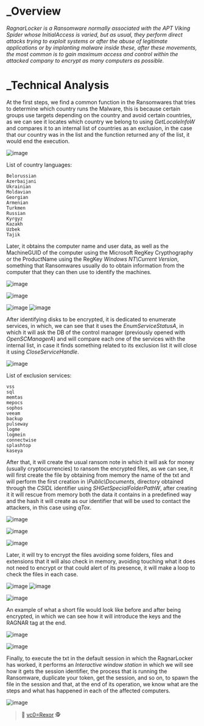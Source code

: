# _Overview

_RagnarLocker is a Ransomware normally associated with the APT Viking Spider whose InitialAccess is varied, but as usual, they perform direct attacks trying to exploit systems or after the abuse of legitimate applications or by implanting malware inside these, after these movements, the most common is to gain maximum access and control within the attacked company to encrypt as many computers as possible._

# _Technical Analysis

At the first steps, we find a common function in the Ransomwares that tries to determine which country runs the Malware, this is because certain groups use targets depending on the country and avoid certain countries, as we can see it locates which country we belong to using _GetLocaleInfoW_ and compares it to an internal list of countries as an exclusion, in the case that our country was in the list and the function returned any of the list, it would end the execution.

![image](https://user-images.githubusercontent.com/91592110/139923142-19aa7ac8-2b13-4c2e-8a89-103490001972.png)

List of country languages:

```
Belorussian
Azerbaijani
Ukrainian
Moldavian
Georgian
Armenian
Turkmen
Russian
Kyrgyz
Kazakh
Uzbek
Tajik
```

Later, it obtains the computer name and user data, as well as the MachineGUID of the computer using the Microsoft RegKey Crypthography or the ProductName using the RegKey _Windows NT\Current Version_, something that Ransomwares usually do to obtain information from the computer that they can then use to identify the machines.

![image](https://user-images.githubusercontent.com/91592110/139928520-4eced539-28fe-463e-ab68-0a50fc2722d1.png)

![image](https://user-images.githubusercontent.com/91592110/139928541-f62a525d-4347-44e9-a4f4-7cb21694671c.png)

![image](https://user-images.githubusercontent.com/91592110/139928549-15463579-6611-49eb-be85-bd27251436d5.png)
![image](https://user-images.githubusercontent.com/91592110/139928561-80278c35-7098-46a9-a70e-ff63b7f67340.png)

After identifying disks to be encrypted, it is dedicated to enumerate services, in which, we can see that it uses the _EnumServiceStatusA_, in which it will ask the DB of the control manager (previously opened with _OpenSCManagerA_) and will compare each one of the services with the internal list, in case it finds something related to its exclusion list it will close it using _CloseServiceHandle_.

![image](https://user-images.githubusercontent.com/91592110/139928691-6c4ee9ef-2ef1-4984-8d96-2fc38ec4d895.png)

List of exclusion services:

```
vss
sql
memtas
mepocs
sophos
veeam
backup
pulseway
logme
logmein
connectwise
splashtop
kaseya
```

After that, it will create the usual ransom note in which it will ask for money (usually cryptocurrencies) to ransom the encrypted files, as we can see, it will first create the file by obtaining from memory the name of the txt and will perform the first creation in _\Public\Documents_, directory obtained through the _CSIDL_ identifier using _SHGetSpecialFolderPathW_, after creating it it will rescue from memory both the data it contains in a predefined way and the hash it will create as our identifier that will be used to contact the attackers, in this case using _qTox_.

![image](https://user-images.githubusercontent.com/91592110/139929143-3fbf3f58-6d6f-4c50-9792-0b8fe929cf16.png)

![image](https://user-images.githubusercontent.com/91592110/139929262-fc805c87-0d4f-43be-ab0f-151eeb950f7c.png)

![image](https://user-images.githubusercontent.com/91592110/139929384-5bc991ae-fe43-487c-917d-8ad61c0acd39.png)

Later, it will try to encrypt the files avoiding some folders, files and extensions that it will also check in memory, avoiding touching what it does not need to encrypt or that could alert of its presence, it will make a loop to check the files in each case.

![image](https://user-images.githubusercontent.com/91592110/139929648-c8bb803a-7bbc-483c-b65d-2410815bf0dd.png)
![image](https://user-images.githubusercontent.com/91592110/139929663-fc42bb04-a67a-43f6-8e67-05de7e463315.png)

![image](https://user-images.githubusercontent.com/91592110/139929675-b29517f8-a1df-4096-83a8-f6ad45208a99.png)

An example of what a short file would look like before and after being encrypted, in which we can see how it will introduce the keys and the RAGNAR tag at the end.

![image](https://user-images.githubusercontent.com/91592110/139929936-57087b2c-f250-438c-8039-22412f371d2d.png)

![image](https://user-images.githubusercontent.com/91592110/139929941-080fad57-ef6c-4195-a230-2d3a28a182df.png)

Finally, to execute the txt in the default session in which the RagnarLocker has worked, it performs an _Interactive window station_ in which we will see how it gets the session identifier, the process that is running the Ransomware, duplicate your token, get the session, and so on, to spawn the file in the session and that, at the end of its operation, we know what are the steps and what has happened in each of the affected computers.

![image](https://user-images.githubusercontent.com/91592110/139930089-c224d2a2-3e72-487b-bf7f-5a2d4bddfea7.png)

> :t-rex: [vc0=Rexor](https://github.com/vc0RExor)  :detective:



